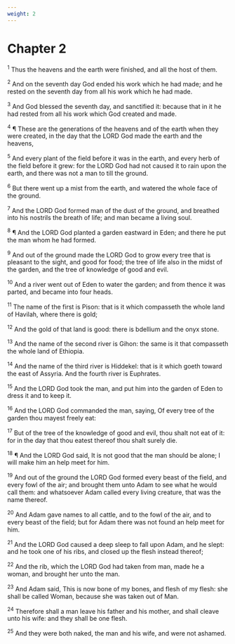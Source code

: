 ```yaml
---
weight: 2
---
```


# Chapter 2

<sup>1</sup> Thus the heavens and the earth were finished, and all the host of them. 

<sup>2</sup> And on the seventh day God ended his work which he had made; and he rested on the seventh day from all his work which he had made. 

<sup>3</sup> And God blessed the seventh day, and sanctified it: because that in it he had rested from all his work which God created and made. 

<sup>4</sup> ¶ These are the generations of the heavens and of the earth when they were created, in the day that the LORD God made the earth and the heavens, 

<sup>5</sup> And every plant of the field before it was in the earth, and every herb of the field before it grew: for the LORD God had not caused it to rain upon the earth, and there was not a man to till the ground. 

<sup>6</sup> But there went up a mist from the earth, and watered the whole face of the ground. 

<sup>7</sup> And the LORD God formed man of the dust of the ground, and breathed into his nostrils the breath of life; and man became a living soul. 

<sup>8</sup> ¶ And the LORD God planted a garden eastward in Eden; and there he put the man whom he had formed. 

<sup>9</sup> And out of the ground made the LORD God to grow every tree that is pleasant to the sight, and good for food; the tree of life also in the midst of the garden, and the tree of knowledge of good and evil. 

<sup>10</sup> And a river went out of Eden to water the garden; and from thence it was parted, and became into four heads. 

<sup>11</sup> The name of the first is Pison: that is it which compasseth the whole land of Havilah, where there is gold; 

<sup>12</sup> And the gold of that land is good: there is bdellium and the onyx stone. 

<sup>13</sup> And the name of the second river is Gihon: the same is it that compasseth the whole land of Ethiopia. 

<sup>14</sup> And the name of the third river is Hiddekel: that is it which goeth toward the east of Assyria. And the fourth river is Euphrates. 

<sup>15</sup> And the LORD God took the man, and put him into the garden of Eden to dress it and to keep it. 

<sup>16</sup> And the LORD God commanded the man, saying, Of every tree of the garden thou mayest freely eat: 

<sup>17</sup> But of the tree of the knowledge of good and evil, thou shalt not eat of it: for in the day that thou eatest thereof thou shalt surely die. 

<sup>18</sup> ¶ And the LORD God said, It is not good that the man should be alone; I will make him an help meet for him. 

<sup>19</sup> And out of the ground the LORD God formed every beast of the field, and every fowl of the air; and brought them unto Adam to see what he would call them: and whatsoever Adam called every living creature, that was the name thereof. 

<sup>20</sup> And Adam gave names to all cattle, and to the fowl of the air, and to every beast of the field; but for Adam there was not found an help meet for him. 

<sup>21</sup> And the LORD God caused a deep sleep to fall upon Adam, and he slept: and he took one of his ribs, and closed up the flesh instead thereof; 

<sup>22</sup> And the rib, which the LORD God had taken from man, made he a woman, and brought her unto the man. 

<sup>23</sup> And Adam said, This is now bone of my bones, and flesh of my flesh: she shall be called Woman, because she was taken out of Man. 

<sup>24</sup> Therefore shall a man leave his father and his mother, and shall cleave unto his wife: and they shall be one flesh. 

<sup>25</sup> And they were both naked, the man and his wife, and were not ashamed. 


